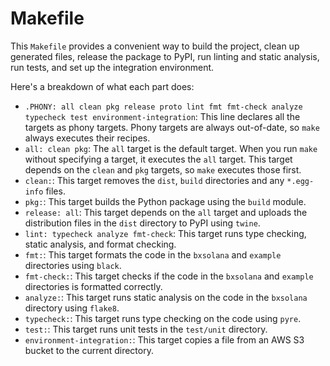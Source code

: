 # Makefile

This `Makefile` provides a convenient way to build the project, clean up generated files, release the package to PyPI, run linting and static analysis, run tests, and set up the integration environment.

Here's a breakdown of what each part does:

* `.PHONY: all clean pkg release proto lint fmt fmt-check analyze typecheck test environment-integration`: This line declares all the targets as phony targets. Phony targets are always out-of-date, so `make` always executes their recipes.
* `all: clean pkg`: The `all` target is the default target. When you run `make` without specifying a target, it executes the `all` target. This target depends on the `clean` and `pkg` targets, so `make` executes those first.
* `clean:`: This target removes the `dist`, `build` directories and any `*.egg-info` files.
* `pkg:`: This target builds the Python package using the `build` module.
* `release: all`: This target depends on the `all` target and uploads the distribution files in the `dist` directory to PyPI using `twine`.
* `lint: typecheck analyze fmt-check`: This target runs type checking, static analysis, and format checking.
* `fmt:`: This target formats the code in the `bxsolana` and `example` directories using `black`.
* `fmt-check:`: This target checks if the code in the `bxsolana` and `example` directories is formatted correctly.
* `analyze:`: This target runs static analysis on the code in the `bxsolana` directory using `flake8`.
* `typecheck:`: This target runs type checking on the code using `pyre`.
* `test:`: This target runs unit tests in the `test/unit` directory.
* `environment-integration:`: This target copies a file from an AWS S3 bucket to the current directory.
